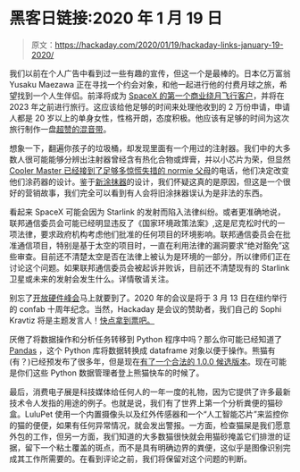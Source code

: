 # 黑客日链接:2020 年 1 月 19 日

> 原文：<https://hackaday.com/2020/01/19/hackaday-links-january-19-2020/>

我们以前在个人广告中看到过一些有趣的宣传，但这一个是最棒的。日本亿万富翁 Yusaku Maezawa 正在寻找一个约会对象，和他一起进行他的付费月球之旅，希望找到一个人生伴侣。前泽将成为 [SpaceX 的第一个商业绕月飞行客户](https://www.theverge.com/2018/9/17/17869990/elon-musk-spacex-lunar-mission-ticket-moon-passenger-bfr-falcon-yusaku-maezawa)，并将在 2023 年之前进行旅行。这应该给他足够的时间来处理他收到的 2 万份申请，申请人都是 20 岁以上的单身女性，性格开朗，态度积极。他应该有足够的时间为这次旅行制作一盘[超赞的混音带](https://www.youtube.com/watch?v=ZEcqHA7dbwM)。

想象一下，翻遍你孩子的垃圾桶，却发现里面有一个用过的注射器。我们中的大多数人很可能能够分辨出注射器曾经含有热化合物或焊膏，并以小芯片为荣，但显然 [Cooler Master 已经接到了足够多惊慌失措的 normie 父母](https://arstechnica.com/gadgets/2020/01/cooler-master-is-tired-of-telling-parents-their-kids-arent-on-drugs/)的电话，他们决定改变他们涂药器的设计。鉴于[新涂抹器](https://twitter.com/CoolerMaster/status/1217729609829158913)的设计，我们怀疑这真的是原因，但这是一个很好的营销故事，我们完全可以看到有人会将旧涂抹器误认为是非法的东西。

看起来 SpaceX 可能会因为 Starlink 的发射而陷入法律纠纷。或者更准确地说，联邦通信委员会可能已经明显违反了《国家环境政策法案》,这是尼克松时代的一项法律，要求政府机构考虑他们批准的任何项目的环境影响。联邦通信委员会在批准通信项目，特别是基于太空的项目时，一直在利用法律的漏洞要求“绝对豁免”这些审查。目前还不清楚太空是否在法律上被认为是环境的一部分，所以律师们正在讨论这个问题。如果联邦通信委员会被起诉并败诉，目前还不清楚现有的 Starlink 卫星或未来的发射会发生什么。详情敬请关注。

别忘了[开放硬件峰会](https://2020.oshwa.org/)马上就要到了。2020 年的会议是将于 3 月 13 日在纽约举行的 confab 十周年纪念。当然，Hackaday 是会议的赞助者，我们自己的 Sophi Kravtiz 将是主题发言人！[快点拿到票吧。](https://www.eventbrite.com/e/open-hardware-summit-2020-special-edition-10th-anniversary-tickets-65367109785)

厌倦了将数据操作和分析任务转移到 Python 程序中吗？那么你可能已经知道了 [Pandas](https://pandas.pydata.org/) ，这个 Python 库将数据转换成 dataframe 对象以便于操作。熊猫有(有？)已经预发布了很多年，但是现在[有了一个合法的 1.0.0 候选版本](https://pandas.pydata.org/pandas-docs/version/1.0.0/)。现在可能是你们这些 Python 数据管理者登上熊猫快车的时候了。

最后，消费电子展是科技媒体给任何人的一年一度的礼物，因为它提供了许多最新技术令人发指的用途的例子。也就是说，我们有了世界上第一个分析粪便的猫砂盒。LuluPet 使用一个内置摄像头以及红外传感器和一个“人工智能芯片”来监控你的猫的便便，如果有任何异常情况，就会发出警报。一方面，检查猫屎是我们愿意外包的工作，但另一方面，我们知道的大多数猫很快就会用猫砂掩盖它们排泄的证据，留下一个粘土覆盖的斑点，而不是具有明确边界的粪便，这似乎是图像识别完成其工作所需要的。在看到评论之前，我们将保留对这个问题的判断。